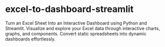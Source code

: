 # excel-to-dashboard-streamlit
Turn an Excel Sheet Into an Interactive Dashboard using Python and Streamlit. Visualize and explore your Excel data through interactive charts, graphs, and components. Convert static spreadsheets into dynamic dashboards effortlessly.
